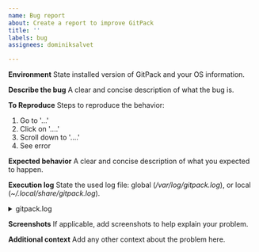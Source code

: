 ```yaml
---
name: Bug report
about: Create a report to improve GitPack
title: ''
labels: bug
assignees: dominiksalvet

---
```


**Environment**
State installed version of GitPack and your OS information.

**Describe the bug**
A clear and concise description of what the bug is.

**To Reproduce**
Steps to reproduce the behavior:
1. Go to '...'
2. Click on '....'
3. Scroll down to '....'
4. See error

**Expected behavior**
A clear and concise description of what you expected to happen.

**Execution log**
State the used log file: global (*/var/log/gitpack.log*), or local (*~/.local/share/gitpack.log*).

<details>
    <summary>gitpack.log</summary>

```
<gitpack.log contents>
```
</details>

**Screenshots**
If applicable, add screenshots to help explain your problem.

**Additional context**
Add any other context about the problem here.
